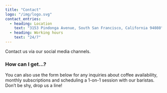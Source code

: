 ```yaml
---
title: "Contact"
logo: "/img/logo.svg"
contact_entries:
  - heading: Location
    text: "3153 Pindonga Avenue, South San Francisco, California 94080"
  - heading: Working hours
    text: "24/7"
---
```


Contact us via our social media channels.

<h3 class="f4 b lh-title mb2">How can I get…?</h3>

You can also use the form below for any inquiries about coffee
availability, monthly subscriptions and scheduling a 1-on-1 session
with our baristas. Don’t be shy, drop us a line!
